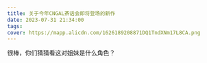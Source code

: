 ```yaml
---
title: 关于今年CNGAL茶话会即将登场的新作
date: 2023-07-31 21:34:00
tags:
cover: https://mapp.alicdn.com/1626189208871DQ1TndXNm17L8CA.png
---
```


很棒，你们猜猜看这对姐妹是什么角色？
